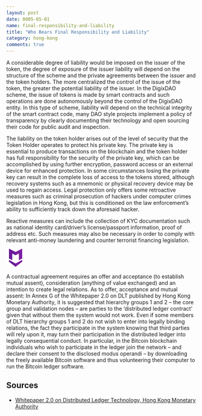 ```yaml
---
layout: post
date: 0005-05-01
name: final-responsibility-and-liability
title: "Who Bears Final Responsibility and Liability"
category: hong-kong
comments: true
---
```



A considerable degree of liability would be imposed on the issuer of the token, the degree of exposure of the issuer liability will depend on the structure of the scheme and the private agreements between the issuer and the token holders. The more centralized the control of the issue of the token, the greater the potential liability of the issuer. In the DigixDAO scheme, the issue of tokens is made by smart contracts and such operations are done autonomously beyond the control of the DigixDAO entity. In this type of scheme, liability will depend on the technical integrity of the smart contract code, many DAO style projects implement a policy of transparency by clearly documenting their technology and open sourcing their code for public audit and inspection. 

The liability on the token holder arises out of the level of security that the Token Holder operates to protect his private key. The private key is essential to produce transactions on the blockchain and the token holder has full responsibility for the security of the private key, which can be accomplished by using further encryption, password access or an external device for enhanced protection. In some circumstances losing the private key can result in the complete loss of access to the tokens stored, although recovery systems such as a mnemonic or physical recovery device may be used to regain access. Legal protection only offers some retroactive measures such as criminal prosecution of hackers under computer crimes legislation in Hong Kong, but this is conditioned on the law enforcement’s ability to sufficiently track down the aforesaid hacker.

Reactive measures can include the collection of KYC documentation such as national identity card/driver’s license/passport information, proof of address etc. Such measures may also be necessary in order to comply with relevant anti-money laundering and counter terrorist financing legislation. 

![DLT Hierarchy Groups](https://github.com/adam-p/markdown-here/raw/master/src/common/images/icon48.png "Logo Title Text 1")

A contractual agreement requires an offer and acceptance (to establish mutual assent), consideration (anything of value exchanged) and an intention to create legal relations. As to offer, acceptance and mutual assent: In Annex G of the Whitepaper 2.0 on DLT published by Hong Kong Monetary Authority, it is suggested that hierarchy groups 1 and 2 – the core group and validation nodes – are parties to the ‘distributed ledger contract’ given that without them the system would not work. Even if some members of DLT hierarchy groups 1 and 2 do not wish to enter into legally binding relations, the fact they participate in the system knowing that third parties will rely upon it, may turn their participation in the distributed ledger into legally consequential conduct. In particular, in the Bitcoin blockchain individuals who wish to participate in the ledger join the network – and declare their consent to the disclosed modus operandi – by downloading the freely available Bitcoin software and thus volunteering their computer to run the Bitcoin ledger software.


Sources
------ 

- [Whitepaper 2.0 on Distributed Ledger Technology, Hong Kong Monetary Authority](http://www.hkma.gov.hk/media/eng/doc/key-functions/finanical-infrastructure/infrastructure/20171025e1a1.pdf)

